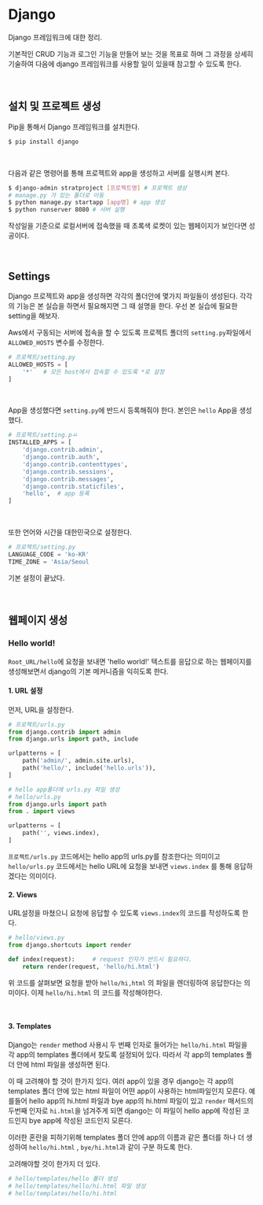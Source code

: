 

# Django

Django 프레임워크에 대한 정리.  

기본적인 CRUD 기능과 로그인 기능을 만들어 보는 것을 목표로 하며 그 과정을 상세히 기술하여 다음에 django 프레임워크를 사용할 일이 있을때 참고할 수 있도록 한다.

​    

## 설치 및 프로젝트 생성

Pip을 통해서 Django 프레임워크를 설치한다. 

```bash
$ pip install django
```

​    

다음과 같은 명령어를 통해 프로젝트와 app을 생성하고 서버를 실행시켜 본다.

```bash
$ django-admin stratproject [프로젝트명] # 프로젝트 생성
# manage.py 가 있는 폴더로 이동
$ python manage.py startapp [app명] # app 생성
$ python runserver 8080 # 서버 실행
```

작성일을 기준으로 로컬서버에 접속했을 때 초록색 로켓이 있는 웹페이지가 보인다면 성공이다.

​    

## Settings

Django 프로젝트와 app을 생성하면 각각의 폴더안에 몇가지 파일들이 생성된다. 각각의 기능은 본 실습을 하면서 필요해지면 그 때 설명을 한다. 우선 본 실습에 필요한 setting을 해보자.  

Aws에서 구동되는 서버에 접속을 할 수 있도록 프로젝트 폴더의 `setting.py`파일에서 `ALLOWED_HOSTS` 변수를 수정한다.

```python
# 프로젝트/setting.py
ALLOWED_HOSTS = [
    '*'   # 모든 host에서 접속할 수 있도록 *로 설정
]
```

​    

App을 생성했다면 `setting.py`에 반드시 등록해줘야 한다. 본인은 `hello` App을 생성했다.

```python
# 프로젝트/setting.pㅛ
INSTALLED_APPS = [
    'django.contrib.admin',
    'django.contrib.auth',
    'django.contrib.contenttypes',
    'django.contrib.sessions',
    'django.contrib.messages',
    'django.contrib.staticfiles',
	'hello',  # app 등록
]
```

​    

또한 언어와 시간을 대한민국으로 설정한다.

```python
# 프로젝트/setting.py
LANGUAGE_CODE = 'ko-KR'
TIME_ZONE = 'Asia/Seoul
```

기본 설정이 끝났다. 

​    

## 웹페이지 생성

###  Hello world!

`Root_URL/hello`에 요청을 보내면 'hello world!' 텍스트를 응답으로 하는 웹페이지를 생성해보면서 django의 기본 메커니즘을 익히도록 한다.  



#### 1. URL 설정

먼저, URL을  설정한다.

```python
# 프로젝트/urls.py
from django.contrib import admin
from django.urls import path, include

urlpatterns = [
    path('admin/', admin.site.urls),
    path('hello/', include('hello.urls')),
]
```

```python
# hello app폴더에 urls.py 파일 생성
# hello/urls.py
from django.urls import path
from . import views

urlpatterns = [
    path('', views.index),
]
```

`프로젝트/urls.py` 코드에서는 hello app의 urls.py를 참조한다는 의미이고 `hello/urls.py` 코드에서는 hello URL에 요청을 보내면  `views.index` 를 통해 응답하겠다는 의미이다.



#### 2. Views

URL설정을 마쳤으니 요청에 응답할 수 있도록 `views.index`의 코드를 작성하도록 한다.

```python
# hello/views.py
from django.shortcuts import render

def index(request):  	# request 인자가 반드시 필요하다.
    return render(request, 'hello/hi.html')
```

위 코드를 살펴보면 요청을 받아 `hello/hi,html` 의 파일을 렌더링하여 응답한다는 의미이다. 이제 `hello/hi.html` 의 코드를 작성해야한다. 

​    

#### 3. Templates

Django는 `render` method 사용시 두 번째 인자로 들어가는 `hello/hi.html` 파일을 각 app의 templates 폴더에서 찾도록 설정되어 있다. 따라서 각 app의 templates 폴더 안에 html 파일을 생성하면 된다. 



이 때 고려해야 할 것이 한가지 있다. 여러 app이 있을 경우 django는 각 app의 templates 폴더 안에 있는 html 파일이 어떤 app이 사용하는 html파일인지 모른다. 예를들어 hello app의 hi.html 파일과 bye app의 hi.html 파일이 있고 `render` 매서드의 두번째 인자로 `hi.html`을 넘겨주게 되면 django는 이 파일이 hello app에 작성된 코드인지 bye app에 작성된 코드인지 모른다. 



이러한 혼란을 피하기위해 templates 폴더 안에 app의 이름과 같은 폴더를 하나 더 생성하여 `hello/hi.html` , `bye/hi.html`과 같이 구분 하도록 한다. 



고려해야할 것이 한가지 더 있다. 

```python
# hello/templates/hello 폴더 생성
# hello/templates/hello/hi.html 파일 생성
# hello/templates/hello/hi.html
```



